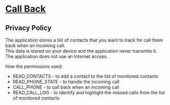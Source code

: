 
# [Call Back](https://play.google.com/store/apps/details?id=mr.dzianis.callthemback)

## Privacy Policy

The application stores a list of contacts that you want to track for call them back when an incoming call.  
This data is stored on your device and the application never transmits it.  
The application does not use an Internet access.

How the permissions used:
- READ_CONTACTS - to add a contact to the list of monitored contacts
- READ_PHONE_STATE - to handle the incoming call
- CALL_PHONE - to call back when an incoming call
- READ_CALL_LOG - to identify and highlight the missed calls from the list of monitored contacts
